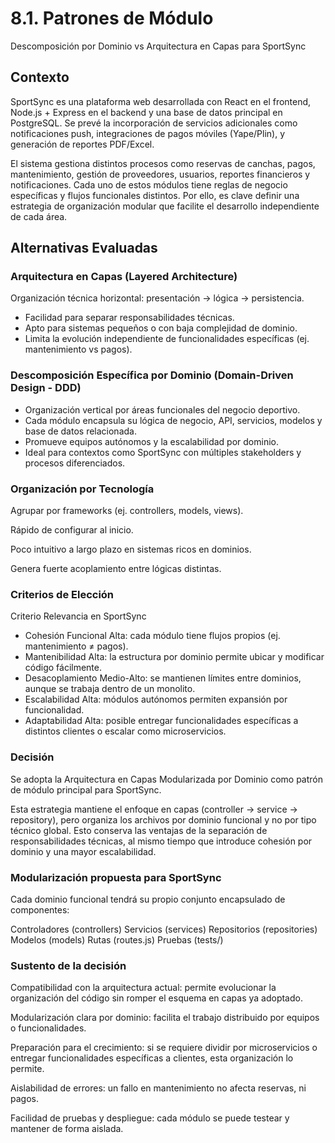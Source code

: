 # 8.1. Patrones de Módulo
Descomposición por Dominio vs Arquitectura en Capas para SportSync

## Contexto
SportSync es una plataforma web desarrollada con React en el frontend, Node.js + Express en el backend y una base de datos principal en PostgreSQL. Se prevé la incorporación de servicios adicionales como notificaciones push, integraciones de pagos móviles (Yape/Plin), y generación de reportes PDF/Excel.

El sistema gestiona distintos procesos como reservas de canchas, pagos, mantenimiento, gestión de proveedores, usuarios, reportes financieros y notificaciones. Cada uno de estos módulos tiene reglas de negocio específicas y flujos funcionales distintos. Por ello, es clave definir una estrategia de organización modular que facilite el desarrollo independiente de cada área.

## Alternativas Evaluadas
### Arquitectura en Capas (Layered Architecture)

Organización técnica horizontal: presentación → lógica → persistencia.

- Facilidad para separar responsabilidades técnicas.
- Apto para sistemas pequeños o con baja complejidad de dominio.
- Limita la evolución independiente de funcionalidades específicas (ej. mantenimiento vs pagos).

### Descomposición Específica por Dominio (Domain-Driven Design - DDD)

- Organización vertical por áreas funcionales del negocio deportivo.
- Cada módulo encapsula su lógica de negocio, API, servicios, modelos y base de datos relacionada.
- Promueve equipos autónomos y la escalabilidad por dominio.
- Ideal para contextos como SportSync con múltiples stakeholders y procesos diferenciados.

### Organización por Tecnología

Agrupar por frameworks (ej. controllers, models, views).

Rápido de configurar al inicio.

Poco intuitivo a largo plazo en sistemas ricos en dominios.

Genera fuerte acoplamiento entre lógicas distintas.

### Criterios de Elección 

Criterio	Relevancia en SportSync
- Cohesión Funcional	Alta: cada módulo tiene flujos propios (ej. mantenimiento ≠ pagos).
- Mantenibilidad	Alta: la estructura por dominio permite ubicar y modificar código fácilmente.
- Desacoplamiento	Medio-Alto: se mantienen límites entre dominios, aunque se trabaja dentro de un monolito.
- Escalabilidad	Alta: módulos autónomos permiten expansión por funcionalidad.
- Adaptabilidad	Alta: posible entregar funcionalidades específicas a distintos clientes o escalar como microservicios.

### Decisión 
Se adopta la Arquitectura en Capas Modularizada por Dominio como patrón de módulo principal para SportSync.

Esta estrategia mantiene el enfoque en capas (controller → service → repository), pero organiza los archivos por dominio funcional y no por tipo técnico global. Esto conserva las ventajas de la separación de responsabilidades técnicas, al mismo tiempo que introduce cohesión por dominio y una mayor escalabilidad.

### Modularización propuesta para SportSync 

Cada dominio funcional tendrá su propio conjunto encapsulado de componentes:

Controladores (controllers)
Servicios (services)
Repositorios (repositories)
Modelos (models)
Rutas (routes.js)
Pruebas (tests/)

### Sustento de la decisión 
Compatibilidad con la arquitectura actual: permite evolucionar la organización del código sin romper el esquema en capas ya adoptado.

Modularización clara por dominio: facilita el trabajo distribuido por equipos o funcionalidades.

Preparación para el crecimiento: si se requiere dividir por microservicios o entregar funcionalidades específicas a clientes, esta organización lo permite.

Aislabilidad de errores: un fallo en mantenimiento no afecta reservas, ni pagos.

Facilidad de pruebas y despliegue: cada módulo se puede testear y mantener de forma aislada.
